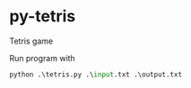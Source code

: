 # py-tetris
Tetris game 


Run program with

```python
python .\tetris.py .\input.txt .\output.txt
```
